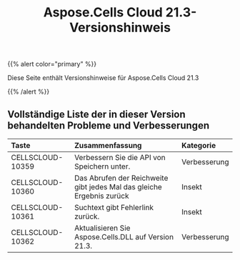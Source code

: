 ﻿---
title: Aspose.Cells Cloud 21.3-Versionshinweis
second_title: Aspose.Cells Cloud Documen
type: docs
url: /de/aspose-cells-cloud-21-3-release-notes/
description: Aspose.Cells Cloud unterstützt Excel zum Erstellen, Konvertieren, Zusammenführen, Aufteilen, Schützen, inneren Objektvorgang usw
weight: 70
---
{{% alert color="primary" %}} 

Diese Seite enthält Versionshinweise für Aspose.Cells Cloud 21.3

{{% /alert %}} 
## **Vollständige Liste der in dieser Version behandelten Probleme und Verbesserungen**

|**Taste**|**Zusammenfassung**|**Kategorie**|
|:- |:- |:- |
|CELLSCLOUD-10359 |Verbessern Sie die API von Speichern unter.| Verbesserung|
|CELLSCLOUD-10360 |Das Abrufen der Reichweite gibt jedes Mal das gleiche Ergebnis zurück| Insekt|
|CELLSCLOUD-10361 |Suchtext gibt Fehlerlink zurück.| Insekt|
|CELLSCLOUD-10362 |Aktualisieren Sie Aspose.Cells.DLL auf Version 21.3.| Verbesserung|
